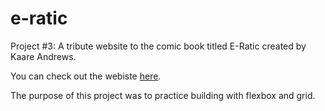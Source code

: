 # e-ratic
Project #3: A tribute website to the comic book titled E-Ratic created by Kaare Andrews.

You can check out the webiste [here](https://jameslusk.github.io/e-ratic/).

The purpose of this project was to practice building with flexbox and grid.
